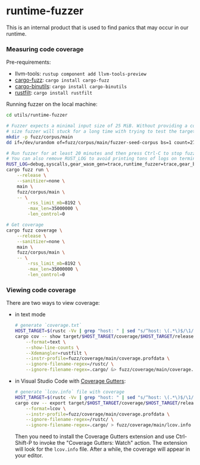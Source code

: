 # runtime-fuzzer

This is an internal product that is used to find panics that may occur in our runtime.

### Measuring code coverage

Pre-requirements:

- llvm-tools: `rustup component add llvm-tools-preview`
- [cargo-fuzz](https://github.com/rust-fuzz/cargo-fuzz): `cargo install cargo-fuzz`
- [cargo-binutils](https://github.com/rust-embedded/cargo-binutils): `cargo install cargo-binutils`
- [rustfilt](https://github.com/luser/rustfilt): `cargo install rustfilt`

Running fuzzer on the local machine:

```bash
cd utils/runtime-fuzzer

# Fuzzer expects a minimal input size of 25 MiB. Without providing a corpus of the same or larger
# size fuzzer will stuck for a long time with trying to test the target using 0..100 bytes.
mkdir -p fuzz/corpus/main
dd if=/dev/urandom of=fuzz/corpus/main/fuzzer-seed-corpus bs=1 count=27000000

# Run fuzzer for at least 20 minutes and then press Ctrl-C to stop fuzzing.
# You can also remove RUST_LOG to avoid printing tons of logs on terminal.
RUST_LOG=debug,syscalls,gear_wasm_gen=trace,runtime_fuzzer=trace,gear_backend_common=trace \
cargo fuzz run \
    --release \
    --sanitizer=none \
    main \
    fuzz/corpus/main \
    -- \
        -rss_limit_mb=8192 \
        -max_len=35000000 \
        -len_control=0

# Get coverage
cargo fuzz coverage \
    --release \
    --sanitizer=none \
    main \
    fuzz/corpus/main \
    -- \
        -rss_limit_mb=8192 \
        -max_len=35000000 \
        -len_control=0
```

### Viewing code coverage

There are two ways to view coverage:

- in text mode

  ```bash
  # generate `coverage.txt`
  HOST_TARGET=$(rustc -Vv | grep "host: " | sed "s/^host: \(.*\)$/\1/")
  cargo cov -- show target/$HOST_TARGET/coverage/$HOST_TARGET/release/main \
      --format=text \
      --show-line-counts \
      --Xdemangler=rustfilt \
      --instr-profile=fuzz/coverage/main/coverage.profdata \
      --ignore-filename-regex=/rustc/ \
      --ignore-filename-regex=.cargo/ &> fuzz/coverage/main/coverage.txt
   ```

- in Visual Studio Code
  with [Coverage Gutters](https://marketplace.visualstudio.com/items?itemName=ryanluker.vscode-coverage-gutters):

  ```bash
  # generate `lcov.info` file with coverage
  HOST_TARGET=$(rustc -Vv | grep "host: " | sed "s/^host: \(.*\)$/\1/")
  cargo cov -- export target/$HOST_TARGET/coverage/$HOST_TARGET/release/main \
      --format=lcov \
      --instr-profile=fuzz/coverage/main/coverage.profdata \
      --ignore-filename-regex=/rustc/ \
      --ignore-filename-regex=.cargo/ > fuzz/coverage/main/lcov.info
  ```

  Then you need to install the Coverage Gutters extension and use Ctrl-Shift-P to invoke the "Coverage Gutters: Watch"
  action. The extension will look for the `lcov.info` file. After a while, the coverage will appear in your editor.
